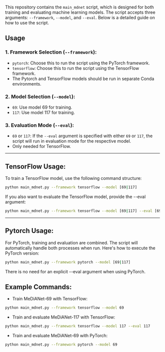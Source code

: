 This repository contains the `main_mdnet` script, which is designed for both training and evaluating machine learning models. The script accepts three arguments: `--framework`, `--model`, and `--eval`. Below is a detailed guide on how to use the script.

## Usage

### 1. Framework Selection (`--framework`):
- `pytorch`: Choose this to run the script using the PyTorch framework.
- `tensorflow`: Choose this to run the script using the TensorFlow framework.
- The Pytorch and TensorFlow models should be run in separate Conda environments.

### 2. Model Selection (`--model`):
- `69`: Use model 69 for training.
- `117`: Use model 117 for training.

### 3. Evaluation Mode (`--eval`):
- `69` or `117`: If the `--eval` argument is specified with either `69` or `117`, the script will run in evaluation mode for the respective model.
- Only needed for TensorFlow.

---

## TensorFlow Usage:
To train a TensorFlow model, use the following command structure:

```bash
python main_mdnet.py --framework tensorflow --model [69|117]
```
If you also want to evaluate the TensorFlow model, provide the --eval argument:
```bash
python main_mdnet.py --framework tensorflow --model [69|117] --eval [69|117]
```

---

## Pytorch Usage:
For PyTorch, training and evaluation are combined. The script will automatically handle both processes when run. Here's how to execute the PyTorch version:

```bash
python main_mdnet.py --framework pytorch --model [69|117]
```
There is no need for an explicit --eval argument when using PyTorch.


## Example Commands:
- Train MeDiANet-69 with TensorFlow:
```bash
python main_mdnet.py --framework tensorflow --model 69
```

- Train and evaluate MeDiANet-117 with TensorFlow: 
```bash
python main_mdnet.py --framework tensorflow --model 117 --eval 117
```

- Train and evaluate MeDiANet-69 with PyTorch:
```bash
python main_mdnet.py --framework pytorch --model 69
```
